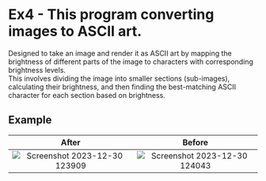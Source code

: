 # Ex4 - This program converting images to ASCII art.
Designed to take an image and render it as ASCII art by mapping the brightness of different parts of the image to characters with corresponding brightness levels.  
This involves dividing the image into smaller sections (sub-images), calculating their brightness, and then finding the best-matching ASCII character for each section based on brightness.  

## Example
After           |  Before
:-------------------------:|:-------------------------:
![Screenshot 2023-12-30 123909](https://github.com/linorcohen/Object-Oriented-Programming/assets/76969581/3ffd52de-f346-40aa-9fd6-bcf5323b7707)  |  ![Screenshot 2023-12-30 124043](https://github.com/linorcohen/Object-Oriented-Programming/assets/76969581/93d8f3a3-5688-4182-aeff-0331b91291e5)

